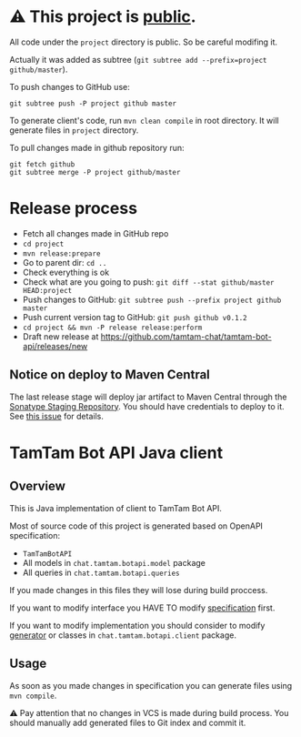 # ⚠️ This project is [public](https://github.com/tamtam-chat/tamtam-bot-api).
All code under the `project` directory is public. So be careful modifing it.

Actually it was added as subtree (`git subtree add --prefix=project github/master`).

To push changes to GitHub use:
```
git subtree push -P project github master
```

To generate client's code, run `mvn clean compile` in root directory. It will generate files in `project` directory.

To pull changes made in github repository run:

```
git fetch github
git subtree merge -P project github/master
```

# Release process
- Fetch all changes made in GitHub repo
- `cd project`
- `mvn release:prepare`
- Go to parent dir: `cd ..`
- Check everything is ok
- Check what are you going to push: `git diff --stat github/master HEAD:project`
- Push changes to GitHub: `git subtree push --prefix project github master`
- Push current version tag to GitHub: `git push github v0.1.2`
- `cd project && mvn -P release release:perform`
- Draft new release at https://github.com/tamtam-chat/tamtam-bot-api/releases/new

## Notice on deploy to Maven Central

The last release stage will deploy jar artifact to Maven Central through the [Sonatype Staging Repository](https://central.sonatype.org/pages/ossrh-guide.html).
You should have credentials to deploy to it.
See [this issue](https://issues.sonatype.org/browse/OSSRH-45920) for details.

# TamTam Bot API Java client

## Overview
This is Java implementation of client to TamTam Bot API.

Most of source code of this project is generated based on OpenAPI specification:

- `TamTamBotAPI`
- All models in `chat.tamtam.botapi.model` package
- All queries in `chat.tamtam.botapi.queries`

If you made changes in this files they will lose during build proccess.


If you want to modify interface you HAVE TO modify [specification](https://stash.odkl.ru/projects/TAMTAM/repos/tamtam-bot-api-schema/browse) first.

If you want to modify implementation you should consider to modify [generator](https://stash.odkl.ru/projects/TAMTAM/repos/tamtam-bot-api-generator/browse) or classes in `chat.tamtam.botapi.client` package.

## Usage
As soon as you made changes in specification you can generate files using `mvn compile`.

⚠️ Pay attention that no changes in VCS is made during build process. You should manually add generated files to Git index and commit it.